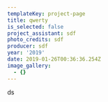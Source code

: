 ```yaml
---
templateKey: project-page
title: qwerty
is_selected: false
project_assistant: sdf
photo_credits: sdf
producer: sdf
year: '2019'
date: 2019-01-26T00:36:36.254Z
image_gallery:
  - {}
---
```

ds
